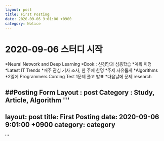 ```yaml
---
layout: post
title: First Posting
date: 2020-09-06 9:01:00 +0900
category: Notice
---
```


# 2020-09-06 스터디 시작

*Neural Network and Deep Learning
  *Book : 신경망과 심층학습
  *계획 미정
*Latest IT Trends
  *매주 관심 기사 조사, 한 주에 한명
  *주제 자유롭게
*Algorithms
  *2일에 Programmers Cording Test 1문제 풀고 발표
  *다음날에 문제 research

##Posting Form
Layout : post
Category : Study, Article, Algorithm
'''
---
layout: post
title: First Posting
date: 2020-09-06 9:01:00 +0900
category: category
---
'''
